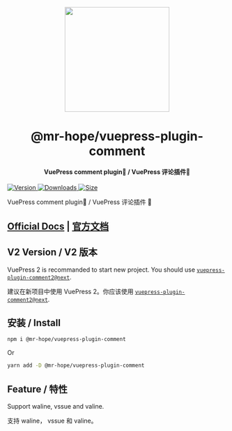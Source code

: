 <!-- markdownlint-disable -->
<p align="center">
  <img width="240" src="https://vuepress-theme-hope.github.io/v1/logo.svg" style="text-align: center;"/>
</p>
<h1 align="center">@mr-hope/vuepress-plugin-comment</h1>
<h4 align="center">VuePress comment plugin💬 / VuePress 评论插件💬</h4>

[![Version](https://img.shields.io/npm/v/@mr-hope/vuepress-plugin-comment.svg?style=flat-square&logo=npm) ![Downloads](https://img.shields.io/npm/dm/@mr-hope/vuepress-plugin-comment.svg?style=flat-square&logo=npm) ![Size](https://img.shields.io/bundlephobia/min/@mr-hope/vuepress-plugin-comment?style=flat-square&logo=npm)](https://www.npmjs.com/package/@mr-hope/vuepress-plugin-comment)

<!-- markdownlint-restore -->

VuePress comment plugin💬 / VuePress 评论插件 💬

## [Official Docs](https://vuepress-theme-hope.github.io/v1/comment/) | [官方文档](https://vuepress-theme-hope.gitee.io/v1/comment/zh/)

## V2 Version / V2 版本

VuePress 2 is recommanded to start new project. You should use [`vuepress-plugin-comment2@next`](https://vuepress-theme-hope.github.io/v2/comment/).

建议在新项目中使用 VuePress 2。你应该使用 [`vuepress-plugin-comment2@next`](https://vuepress-theme-hope.gitee.io/v2/comment/zh/).

## 安装 / Install

```bash
npm i @mr-hope/vuepress-plugin-comment
```

Or

```bash
yarn add -D @mr-hope/vuepress-plugin-comment
```

## Feature / 特性

Support waline, vssue and valine.

支持 waline， vssue 和 valine。
